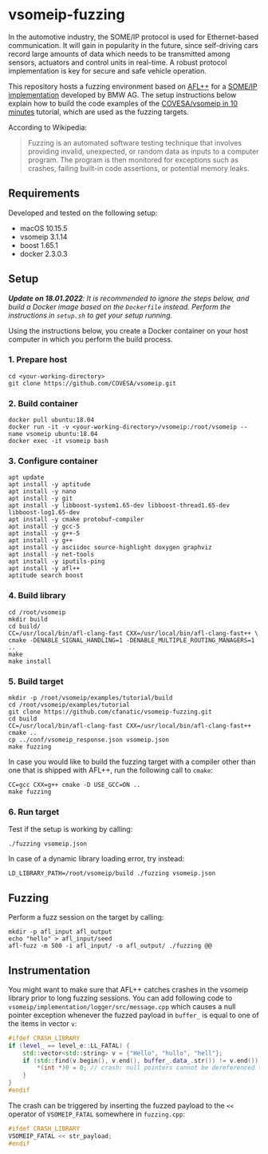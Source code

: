 # vsomeip-fuzzing

In the automotive industry, the SOME/IP protocol is used for Ethernet-based communication. It will gain in popularity in the future, since self-driving cars record large amounts of data which needs to be transmitted among sensors, actuators and control units in real-time. A robust protocol implementation is key for secure and safe vehicle operation.

This repository hosts a fuzzing environment based on [AFL++](https://github.com/AFLplusplus/AFLplusplus) for a [SOME/IP implementation](https://github.com/COVESA/vsomeip) developed by BMW AG. The setup instructions below explain how to build the code examples of the [COVESA/vsomeip in 10 minutes](https://github.com/COVESA/vsomeip/wiki/vsomeip-in-10-minutes#first) tutorial, which are used as the fuzzing targets.

According to Wikipedia:
> Fuzzing is an automated software testing technique that involves providing invalid, unexpected, or random data as inputs to a computer program. The program is then monitored for exceptions such as crashes, failing built-in code assertions, or potential memory leaks.

## Requirements

Developed and tested on the following setup:

- macOS 10.15.5
- vsomeip 3.1.14
- boost 1.65.1
- docker 2.3.0.3

## Setup

***Update on 18.01.2022**: It is recommended to ignore the steps below, and build a Docker image based on the `Dockerfile` instead. Perform the instructions in `setup.sh` to get your setup running.*

Using the instructions below, you create a Docker container on your host computer in which you perform the build process.


### 1. Prepare host

```text
cd <your-working-directory>
git clone https://github.com/COVESA/vsomeip.git
```

### 2. Build container

```text
docker pull ubuntu:18.04
docker run -it -v <your-working-directory>/vsomeip:/root/vsomeip --name vsomeip ubuntu:18.04
docker exec -it vsomeip bash
```

### 3. Configure container

```text
apt update
apt install -y aptitude
apt install -y nano
apt install -y git
apt install -y libboost-system1.65-dev libboost-thread1.65-dev libboost-log1.65-dev
apt install -y cmake protobuf-compiler
apt install -y gcc-5
apt install -y g++-5
apt install -y g++
apt install -y asciidoc source-highlight doxygen graphviz
apt install -y net-tools
apt install -y iputils-ping
apt install -y afl++
aptitude search boost
```

### 4. Build library

```text
cd /root/vsomeip
mkdir build
cd build/
CC=/usr/local/bin/afl-clang-fast CXX=/usr/local/bin/afl-clang-fast++ \
cmake -DENABLE_SIGNAL_HANDLING=1 -DENABLE_MULTIPLE_ROUTING_MANAGERS=1 ..
make
make install
```

### 5. Build target

```text
mkdir -p /root/vsomeip/examples/tutorial/build
cd /root/vsomeip/examples/tutorial
git clone https://github.com/cfanatic/vsomeip-fuzzing.git
cd build
CC=/usr/local/bin/afl-clang-fast CXX=/usr/local/bin/afl-clang-fast++ cmake ..
cp ../conf/vsomeip_response.json vsomeip.json
make fuzzing
```

In case you would like to build the fuzzing target with a compiler other than one that is shipped with AFL++, run the following call to `cmake`:

```text
CC=gcc CXX=g++ cmake -D USE_GCC=ON ..
make fuzzing
```

### 6. Run target

Test if the setup is working by calling:

```text
./fuzzing vsomeip.json
```

In case of a dynamic library loading error, try instead:

```text
LD_LIBRARY_PATH=/root/vsomeip/build ./fuzzing vsomeip.json
```

## Fuzzing

Perform a fuzz session on the target by calling:

```text
mkdir -p afl_input afl_output
echo "hello" > afl_input/seed
afl-fuzz -m 500 -i afl_input/ -o afl_output/ ./fuzzing @@
```

## Instrumentation

You might want to make sure that AFL++ catches crashes in the vsomeip library prior to long fuzzing sessions. You can add following code to `vsomeip/implementation/logger/src/message.cpp` which causes a null pointer exception whenever the fuzzed payload in `buffer_` is equal to one of the items in vector `v`:

```cpp
#ifdef CRASH_LIBRARY
if (level_ == level_e::LL_FATAL) {
    std::vector<std::string> v = {"Hello", "hullo", "hell"};
    if (std::find(v.begin(), v.end(), buffer_.data_.str()) != v.end()) {
        *(int *)0 = 0; // crash: null pointers cannot be dereferenced to a value
    }
}
#endif
````

The crash can be triggered by inserting the fuzzed payload to the `<<` operator of `VSOMEIP_FATAL` somewhere in `fuzzing.cpp`:

```cpp
#ifdef CRASH_LIBRARY
VSOMEIP_FATAL << str_payload;
#endif
```
